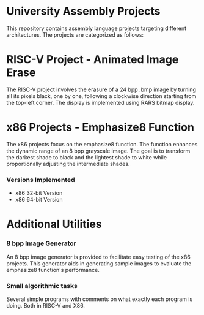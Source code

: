 # University Assembly Projects
This repository contains assembly language projects targeting different architectures. The projects are categorized as follows:

# RISC-V Project - Animated Image Erase

The RISC-V project involves the erasure of a 24 bpp .bmp image by turning all its pixels black, one by one, following a clockwise direction starting from the top-left corner. The display is implemented using RARS bitmap display.

# x86 Projects - Emphasize8 Function

The x86 projects focus on the emphasize8 function. The function enhances the dynamic range of an 8 bpp grayscale image. The goal is to transform the darkest shade to black and the lightest shade to white while proportionally adjusting the intermediate shades.

### Versions Implemented
- x86 32-bit Version
- x86 64-bit Version

# Additional Utilities
### 8 bpp Image Generator
An 8 bpp image generator is provided to facilitate easy testing of the x86 projects. This generator aids in generating sample images to evaluate the emphasize8 function's performance.

### Small algorithmic tasks
Several simple programs with comments on what exactly each program is doing. Both in RISC-V and X86. 
